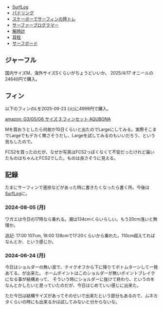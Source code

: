 - [SurfLog](SurfLog)
- [パドリング](%E3%83%91%E3%83%89%E3%83%AA%E3%83%B3%E3%82%B0)
- [スケーボーでサーフィンの陸トレ](%E3%82%B9%E3%82%B1%E3%83%BC%E3%83%9C%E3%83%BC%E3%81%A7%E3%82%B5%E3%83%BC%E3%83%95%E3%82%A3%E3%83%B3%E3%81%AE%E9%99%B8%E3%83%88%E3%83%AC)
- [サーファープログラマー](%E3%82%B5%E3%83%BC%E3%83%95%E3%82%A1%E3%83%BC%E3%83%97%E3%83%AD%E3%82%B0%E3%83%A9%E3%83%9E%E3%83%BC)
- [腕時計](%E8%85%95%E6%99%82%E8%A8%88)
- [耳栓](%E8%80%B3%E6%A0%93)
- [サーフボード](%E3%82%B5%E3%83%BC%E3%83%95%E3%83%9C%E3%83%BC%E3%83%89)

## ジャーフル

国内サイズM、海外サイズSくらいがちょうどいいか。
2025/4/17 オニールの24640円で購入。

## フィン

以下のフィンのLを2025-09-23 (火)に4999円で購入。

[amazon: G3/G5/G6 サイズ 3 フィンセット  AQUBONA](https://amzn.to/3VvTfby)

Mを買おうとしたら何故か10日くらいと出たのでLargeにしてみる。実際そこまでLargeでもデカく無さそうだし、Largeを試してみるのもいいだろう、という気もしたので。

FCS2を買ったのだが、なぜか写真はFCS2っぽくなくて不安だったけれど届いたものはちゃんとFCS2でした。ものは良さそうに見える。

## 記録

たまにサーフィンで進捗などがあった時に書きたくなったら書く所。今後は[SurfLog](SurfLog)に。

### 2024-08-05 (月)

ワガエは今日の17時なら乗れる。潮は134cmくらいらしい。もう20cm浅いと無理か。

追記: 17:00 107cm, 18:00 128cmで17:20くらいから乗れた。110cm超えてればなんとか、という感じか。

### 2024-06-24 (月)

今日はショルダーの無い波で、テイクオフから下に降りてボトムターンして一発あてる、が出来た。
ホームポイントはこのショルダーが無いポイントブレイクになる事が結構あって、
そういう時にショルダーに抜けて終わり、というのをなんとかしたいと思っていたのだが、今日はじめていい感じに出来た。

ただ今日は結構サイズがあってそのせいで出来たという部分もあるので、ムネカタくらいの時にも出来るかは試してみないと分からないな。
